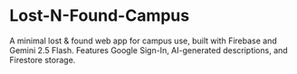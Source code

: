 # Lost-N-Found-Campus
A minimal lost &amp; found web app for campus use, built with Firebase and Gemini 2.5 Flash. Features Google Sign-In, AI-generated descriptions, and Firestore storage.
